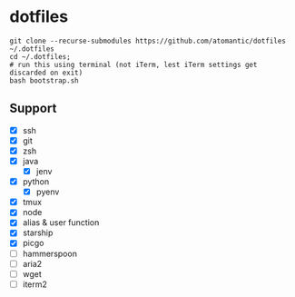 # dotfiles

```
git clone --recurse-submodules https://github.com/atomantic/dotfiles ~/.dotfiles
cd ~/.dotfiles;
# run this using terminal (not iTerm, lest iTerm settings get discarded on exit)
bash bootstrap.sh
```

## Support
- [x] ssh
- [x] git
- [x] zsh
- [x] java
    - [x] jenv
- [x] python
    - [x] pyenv
- [x] tmux
- [x] node
- [x] alias & user function
- [x] starship
- [x] picgo
- [ ] hammerspoon
- [ ] aria2
- [ ] wget
- [ ] iterm2